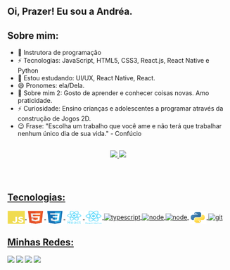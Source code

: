 ## Oi, Prazer! Eu sou a Andréa.

## Sobre mim:

- 🔭 Instrutora de programação
- ⚡ Tecnologias: JavaScript, HTML5, CSS3, React.js, React Native e Python
- 🌱 Estou estudando: UI/UX, React Native, React.
- 😄 Pronomes: ela/Dela.
- 💬 Sobre mim 2: Gosto de aprender e conhecer coisas novas. Amo praticidade.
- ⚡ Curiosidade: Ensino crianças e adolescentes a programar através da construção de Jogos 2D.
- 😉 Frase: "Escolha um trabalho que você ame e não terá que trabalhar nenhum único dia de sua vida." - Confúcio

##

<div align="center">
  <a href="https://github.com/dejandrea">
  <img height="200em" src="https://github-readme-stats.vercel.app/api?username=dejandrea&show_icons=true&theme=radical&include_all_commits=true&count_private=true"/>
  <img height="200em" src="https://github-readme-stats.vercel.app/api/top-langs/?username=dejandrea&layout=compact&langs_count=8&theme=radical"/>
</div>
  
##

<div style="display: inline_block"><br>
  <h2>Tecnologias:</h2>
  
  <img align="center" alt="Js" height="30" width="40" src="https://raw.githubusercontent.com/devicons/devicon/master/icons/javascript/javascript-plain.svg">
  <img align="center" alt="HTML" height="30" width="40" src="https://raw.githubusercontent.com/devicons/devicon/master/icons/html5/html5-original.svg">
  <img align="center" alt="CSS" height="30" width="40" src="https://raw.githubusercontent.com/devicons/devicon/master/icons/css3/css3-original.svg">
  <img align="center" alt="React" height="30" width="40" src="https://raw.githubusercontent.com/devicons/devicon/master/icons/react/react-original-wordmark.svg">
  <img align="center" alt="React" height="30" width="40" src="https://raw.githubusercontent.com/devicons/devicon/master/icons/reactnative/reactnative-original-wordmark.svg">
  <img align="center" alt="typescript" height="30" width="40" src="https://cdn.jsdelivr.net/gh/devicons/devicon/icons/typescript/typescript-original.svg" />
  <img align="center" alt="node" height="30" width="40" src="https://cdn.jsdelivr.net/gh/devicons/devicon/icons/nodejs/nodejs-plain.svg">
  <img align="center" alt="node" height="30" width="40" src="https://cdn.jsdelivr.net/gh/devicons/devicon/icons/mongodb/mongodb-plain-wordmark.svg">
  
<!--   <img align="center" alt="angular" height="30" width="40" src="https://cdn.jsdelivr.net/gh/devicons/devicon/icons/angularjs/angularjs-original.svg" /> -->
  <img align="center" alt="Python" height="30" width="40" src="https://raw.githubusercontent.com/devicons/devicon/master/icons/python/python-original.svg">
<!--   <img align="center" alt="git" height="30" width="40" src="https://cdn.jsdelivr.net/gh/devicons/devicon/icons/git/git-original.svg" /> -->
  <img align="center" alt="git" height="30" width="40" src="https://cdn.jsdelivr.net/gh/devicons/devicon/icons/github/github-original.svg" />

  
 ##  
  <div> 
    <h2>Minhas Redes:</h2>
  <a href="https://instagram.com/deajsfranca" target="_blank"><img src="https://img.shields.io/badge/-Instagram-%23E4405F?style=for-the-badge&logo=instagram&logoColor=white" target="_blank"></a>
  <a href = "mailto:dejandrea@gmail.com"><img src="https://img.shields.io/badge/-Gmail-%23333?style=for-the-badge&logo=gmail&logoColor=white" target="_blank"></a>
  <a href="https://www.linkedin.com/in/andrea-de-j-s-frança-35866272/" target="_blank"><img src="https://img.shields.io/badge/-LinkedIn-%230077B5?style=for-the-badge&logo=linkedin&logoColor=white" target="_blank"></a> 
    <a href="https://expo.dev/accounts/andreajsf/snacks" target="_blank"><img src="https://img.shields.io/badge/Expo-1B1F23?style=for-the-badge&logo=expo&logoColor=white" target="_blank"></a> 
</div>

  
  
<!-- - 🔭 I’m currently working 
- 🌱 I’m currently learning ...
- 👯 I’m looking to collaborate on ...
- 🤔 I’m looking for help with ...
- 💬 Ask me about ...
- 📫 How to reach me: ...
- 😄 Pronouns: ...
- ⚡ Fun fact: ...

### 🧩 Projetos em que colaboro
- **Projeto A** — breve descrição. (Fixe esse repositório no seu perfil.)
- **Projeto B** — breve descrição.

https://github.com/devicons/devicon/tree/v2.17.0/icons
-->
